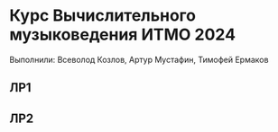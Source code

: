 # Курс Вычислительного музыковедения ИТМО 2024
Выполнили: Всеволод Козлов, Артур Мустафин, Тимофей Ермаков

## ЛР1

## ЛР2

##